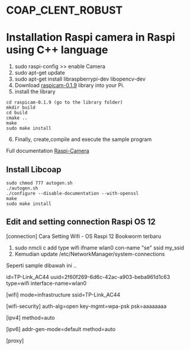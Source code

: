 # COAP_CLENT_ROBUST

# Installation Raspi camera in Raspi using C++ language

1. sudo raspi-config >> enable Camera
2. sudo apt-get update
3. sudo apt-get install libraspberrypi-dev libopencv-dev
4. Download [raspicam-0.1.9](https://sourceforge.net/projects/raspicam/files/raspicam-0.1.9.zip/download) library into your Pi.
5. install the library
```
cd raspicam-0.1.9 (go to the library folder)
mkdir build
cd build
cmake ..
make
sudo make install
```
6. Finally, create,compile and execute the sample program

Full documentation [Raspi-Camera](https://sourceforge.net/projects/raspicam/files/README/download)

## Install Libcoap
```
sudo chmod 777 autogen.sh
./autogen.sh
./configure --disable-documentation --with-openssl
make
sudo make install
```

## Edit and setting connection Raspi OS 12 

[connection]
Cara Setting Wifi - OS Raspi 12 Bookworm terbaru

1. sudo nmcli c add type wifi ifname wlan0 con-name "se" ssid my_ssid
2. Kemudian update /etc/NetworkManager/system-connections

Seperti sample dibawah ini ..

id=TP-Link_AC44
uuid=2f60f269-6d6c-42ac-a903-beba961d1c63
type=wifi
interface-name=wlan0

[wifi]
mode=infrastructure
ssid=TP-Link_AC44

[wifi-security]
auth-alg=open
key-mgmt=wpa-psk
psk=aaaaaaaa

[ipv4]
method=auto

[ipv6]
addr-gen-mode=default
method=auto

[proxy]

